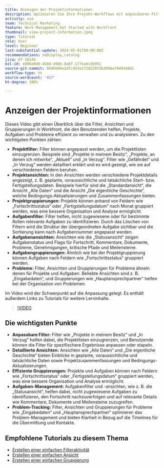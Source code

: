 ```yaml
---
title: Anzeigen der Projektinformationen
description: Optimieren Sie Ihre Projekt-Workflows mit anpassbaren Filtern, detaillierten Ansichten, effizienten Gruppierungen, Aufgabenmanagement-Tools und Funktionen zum Problem-Tracking für eine bessere Organisation und Übersichtlichkeit.
activity: use
team: Technical Marketing
feature: Work Management,Get Started with Workfront
thumbnail: view-project-information.jpeg
type: Tutorial
role: User
level: Beginner
last-substantial-update: 2024-05-01T00:00:00Z
recommendations: noDisplay,catalog
jira: KT-10145
exl-id: e89be0d0-4584-4985-8a6f-177ea6c5b951
source-git-commit: 06d6b06e2dfcd54a172d220fdb3996a7949348d1
workflow-type: ht
source-wordcount: '417'
ht-degree: 100%

---
```


# Anzeigen der Projektinformationen

Dieses Video gibt einen Überblick über die Filter, Ansichten und Gruppierungen in Workfront, die den Benutzenden helfen, Projekte, Aufgaben und Probleme effizient zu verwalten und zu analysieren. Zu den wichtigsten Punkten zählen:

* **Projektfilter:** Filter können angepasst werden, um die Projektlisten einzugrenzen. Beispiele sind „Projekte in meinem Besitz“, „Projekte, an denen ich mitwirke“, „Aktuell“ und „In Verzug“. Filter wie „Gefährdet“ und „In Verzug“ werden detailliert erklärt und es wird gezeigt, wie sie auf verschiedenen Feldern beruhen.
* **Projektansichten:** In den Ansichten werden verschiedene Projektdetails angezeigt, z. B. geplante, voraussichtliche und tatsächliche Start- bzw. Fertigstellungsdaten. Beispiele hierfür sind die „Standardansicht“, die Ansicht „Alle Daten“ und die Ansicht „Die eigentliche Geschichte“, welche Bedingungs-Aktualisierungen und Zusammenfassungen bieten. 
* **Projektgruppierungen:** Projekte können anhand von Feldern wie „Fortschrittsstatus“ oder „Fertigstellungsdatum“ nach Monat gruppiert werden, was eine bessere Organisation und Analyse ermöglicht. 
* **Aufgabenfilter:** Filter helfen, nicht zugewiesene oder für bestimmte Rollen relevante Aufgaben zu identifizieren. Durch das Löschen von Filtern wird die Struktur der übergeordneten Aufgabe sichtbar und die Sortierung kann nach Aufgabennummer angepasst werden. 
* **Aufgabenansichten:** Ansichten wie die „Statusansicht“ zeigen Aufgabenstatus und Flags für Fortschritt, Kommentare, Dokumente, Probleme, Genehmigungen, kritische Pfade und Meilensteine.
* **Aufgabengruppierungen:** Ähnlich wie bei der Projektgruppierung können Aufgaben nach Feldern wie „Fortschrittsstatus“ gruppiert werden. 
* **Probleme:** Filter, Ansichten und Gruppierungen für Probleme ähneln denen für Projekte und Aufgaben. Beliebte Ansichten sind z. B. „Eingabedaten“, und Gruppierungen wie „Hauptansprechpartner“ helfen bei der Organisation von Problemen. 

Im Video wird der Schwerpunkt auf die Anpassung gelegt. Es enthält außerdem Links zu Tutorials für weitere Lerninhalte.

>[!VIDEO](https://video.tv.adobe.com/v/3428815/?quality=12&learn=on&enablevpops)

## Die wichtigsten Punkte

* **Anpassbare Filter:** Filter wie „Projekte in meinem Besitz“ und „In Verzug“ helfen dabei, die Projektlisten einzugrenzen, und Benutzende können die Filter für spezifischere Ergebnisse anpassen oder stapeln. 
* **Detaillierte Ansichten:** Ansichten wie „Alle Daten“ und „Die eigentliche Geschichte“ bieten Einblicke in geplante, voraussichtliche und tatsächliche Daten sowie Projektzusammenfassungen und Bedingungs-Aktualisierungen. 
* **Effiziente Gruppierungen:** Projekte und Aufgaben können nach Feldern wie „Fortschrittsstatus“ oder „Fertigstellungsdatum“ gruppiert werden, was eine bessere Organisation und Analyse ermöglicht. 
* **Aufgaben-Management:** Aufgabenfilter und -ansichten, wie z. B. die „Statusansicht“, helfen dabei, nicht zugewiesene Aufgaben zu identifizieren, den Fortschritt nachzuverfolgen und auf relevante Details wie Kommentare, Dokumente und Meilensteine zuzugreifen. 
* **Problem-Tracking:** Filter, Ansichten und Gruppierungen für Probleme wie „Eingabedaten“ und „Hauptansprechpartner“ optimieren das Problem-Management und bieten Klarheit in Bezug auf die Timelines für die Übermittlung und Kontakte.




## Empfohlene Tutorials zu diesem Thema

* [Erstellen einer einfachen Filteraktivität](/help/reporting/basic-reporting/create-a-basic-filter-activity.md)
* [Erstellen einer einfachen Ansicht](/help/reporting/basic-reporting/create-a-basic-view.md)
* [Erstellen einer einfachen Gruppierung](/help/reporting/basic-reporting/create-a-basic-grouping.md)

